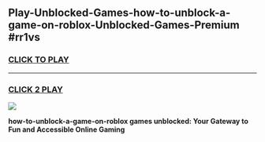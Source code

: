 
## Play-Unblocked-Games-how-to-unblock-a-game-on-roblox-Unblocked-Games-Premium #rr1vs
<h3>
<a href="https://premium.freeplayer.one?title=how-to-unblock-a-game-on-roblox&ref=12M">CLICK TO PLAY</a></h3>
<hr>

<h3>
<a href="https://premium.freeplayer.one?title=how-to-unblock-a-game-on-roblox&ref=12M">CLICK 2 PLAY</a>
  
</h3>

<a href="https://premium.freeplayer.one?title=how-to-unblock-a-game-on-roblox&ref=12M"><img src="https://clearcache.store/games.png"></a>


**how-to-unblock-a-game-on-roblox games unblocked: Your Gateway to Fun and Accessible Online Gaming**

